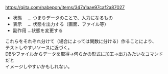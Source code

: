 <https://qiita.com/nabepon/items/347a1aae97caf2a87027>

* 状態　 ... つまりデータのことで、入力になるもの
* 表示　 ... 状態を出力する（画面、ファイル等）
* 副作用 ...状態を変更する

これらをそれぞれ分けて（場合によっては関数に分ける）作ることにより、  
テストしやすいソースに近づく。  
DBやファイルからデータを取得→何らかの形式に加工→出力みたいなコマンドだと  
イメージしやすいかもしれない。